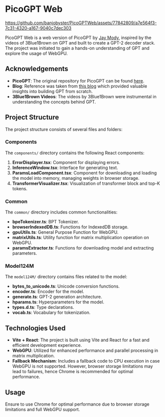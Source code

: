 # PicoGPT Web



https://github.com/banjobyster/PicoGPTWeb/assets/77842809/a7e564f3-7c31-4320-a167-9040c7dec303



PicoGPT Web is a web version of PicoGPT by [Jay Mody](https://github.com/jaymody), inspired by the videos of 3Blue1Brown on GPT and built to create a GPT-2 decoder stack. The project was initiated to gain a hands-on understanding of GPT and explore the usage of WebGPU.

## Acknowledgements

- **PicoGPT**: The original repository for PicoGPT can be found [here](https://github.com/jaymody/picoGPT/).
- **Blog**: Reference was taken from [this blog](https://jaykmody.com/blog/gpt-from-scratch/) which provided valuable insights into building GPT from scratch.
- **3Blue1Brown Videos**: The videos by 3Blue1Brown were instrumental in understanding the concepts behind GPT.

## Project Structure

The project structure consists of several files and folders:

### Components

The `components/` directory contains the following React components:

1. **ErrorDisplayer.tsx**: Component for displaying errors.
2. **InferenceWindow.tsx**: Interface for generating text.
3. **ParamsLoadComponent.tsx**: Component for downloading and loading the model into memory, managing weights in browser storage.
4. **TransformerVisualizer.tsx**: Visualization of transformer block and top-K tokens.

### Common

The `common/` directory includes common functionalities:

- **bpeTokenizer.ts**: BPT Tokenizer.
- **browserIndexedDB.ts**: Functions for IndexedDB storage.
- **gpuUtils.ts**: General Purpose Function for WebGPU.
- **matrixUtils.ts**: Utility function for matrix multiplication operation on WebGPU.
- **paramsExtractor.ts**: Functions for downloading model and extracting parameters.

### Model124M

The `model124M/` directory contains files related to the model:

- **bytes_to_unicode.ts**: Unicode conversion functions.
- **encoder.ts**: Encoder for the model.
- **generate.ts**: GPT-2 generation architecture.
- **hparams.ts**: Hyperparameters for the model.
- **types.d.ts**: Type declarations.
- **vocab.ts**: Vocabulary for tokenization.


## Technologies Used

- **Vite + React**: The project is built using Vite and React for a fast and efficient development experience.
- **WebGPU**: Utilized for enhanced performance and parallel processing in matrix multiplication.
- **Fallback Mechanism**: Includes a fallback code to CPU execution in case WebGPU is not supported. However, browser storage limitations may lead to failures, hence Chrome is recommended for optimal performance.

## Usage

Ensure to use Chrome for optimal performance due to browser storage limitations and full WebGPU support. 
